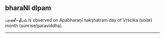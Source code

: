 ## bharaNI dIpam
பரணீ~தீபம் is observed on Apabharaṇī nakṣhatram day of Vṛścika (solar) month (sunrise/paraviddha).



---
